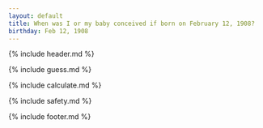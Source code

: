 ```yaml
---
layout: default
title: When was I or my baby conceived if born on February 12, 1908?
birthday: Feb 12, 1908
---
```


{% include header.md %}

{% include guess.md %}

{% include calculate.md %}

{% include safety.md %}

{% include footer.md %}



